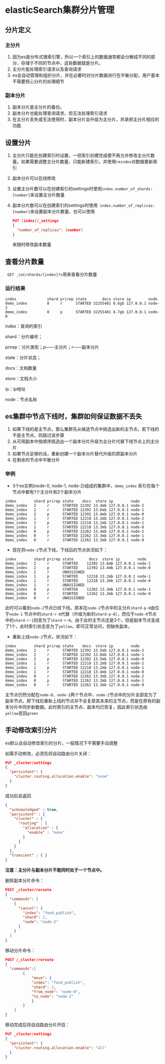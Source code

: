 # elasticSearch集群分片管理

## 分片定义

### 主分片

1. 因为es是分布式搜索引擎，所以一个索引上的数据通常都会分解成不同的部分，存储于不同的节点中，这些数据就是分片。
2. 主分片能处理索引请求以及查询请求
3. es会自动管理和组织分片，并在必要时对分片数据进行在平衡分配，用户基本不需要担心分片的处理细节

### 副本分片

1. 副本分片是主分片的备份。
2. 副本分片也能处理查询请求，但无法处理索引请求
3. 在主分片丢失或无法使用时，副本分片会升级为主分片，并承担主分片相应的功能

## 设置分片

1. 主分片只能在创建索引时设置，一但索引创建完成便不再允许修改主分片数量。如果需要调整主分片数量，只能新建索引，并使用`reindex`对数据重新索引

2. 副本分片可以在线修改

3. 设置主分片数可以在创建索引的settings时使用` index.number_of_shards: [number] `来设置主分片数量

4. 副本分片数可以在创建索引的settings时使用` index.number_of_replicas: [number]`来设置副本分片数量，也可以使用

   ``` json
   PUT [index]/_settings
   {
     "number_of_replicas": [number]
   }
   ```

   来随时修改副本数量

## 查看分片数量

` GET _cat/shards/[index]?v`用来查看分片数量

### 运行结果

``` 
index              shard prirep state       docs store ip        node
demo_index         0     r      STARTED 32255401 8.6gb 127.0.0.1 node-2
demo_index         0     p      STARTED 32255401 8.7gb 127.0.0.1 node-0

```

index：查询的索引

shard：分片编号；

prirep：分片类型；p——主分片；r——副本分片

state：分片状态；

docs：文档数量

store：文档大小

ip：ip地址

node：节点名称

## es集群中节点下线时，集群如何保证数据不丢失

1. 如果下线的是主节点，那么集群先从候选节点中挑选出新的主节点，若下线的不是主节点，则跳过该步骤
2. 从可用副本中按顺序挑选出一个副本分片升级为主分片代替下线节点上的主分片
3. 如果节点足够的话，重新创建一个副本分片替代升级的原副本分片
4. 在剩余的节点中平衡分片

### 举例

* 3个es实例(node-0, node-1, node-2)组成的集群中，`demo_index` 索引在每个节点中都有1个主分片和2个副本分片

``` 
index        shard prirep state    docs  store ip        node
demo_index   2     r      STARTED 12392 13.4mb 127.0.0.1 node-2
demo_index   2     r      STARTED 12392 13.6mb 127.0.0.1 node-1
demo_index   2     p      STARTED 12392 13.4mb 127.0.0.1 node-0
demo_index   1     r      STARTED 12218 13.2mb 127.0.0.1 node-2
demo_index   1     p      STARTED 12218 13.2mb 127.0.0.1 node-1
demo_index   1     r      STARTED 12218 13.3mb 127.0.0.1 node-0
demo_index   0     p      STARTED 12262 13.4mb 127.0.0.1 node-2
demo_index   0     r      STARTED 12262 13.3mb 127.0.0.1 node-1
demo_index   0     r      STARTED 12262 13.3mb 127.0.0.1 node-0

```

* 现在将`node-2`节点下线，下线后的节点状况如下：

``` 
index        shard prirep state       docs  store ip        node
demo_index   2     r      STARTED    12392 13.6mb 127.0.0.1 node-1
demo_index   2     p      STARTED    12392 13.4mb 127.0.0.1 node-0
demo_index   2     r      UNASSIGNED                        
demo_index   1     p      STARTED    12218 13.2mb 127.0.0.1 node-1
demo_index   1     r      STARTED    12218 13.3mb 127.0.0.1 node-0
demo_index   1     r      UNASSIGNED                        
demo_index   0     p      STARTED    12262 13.3mb 127.0.0.1 node-1
demo_index   0     r      STARTED    12262 13.3mb 127.0.0.1 node-0
demo_index   0     r      UNASSIGNED                        

```

​	此时可以看到`node-2`节点已经下线，原本在` node-2 `节点中的主分片`shard-p-0`由位于`node-1` 节点中的`shard-r-0`代替（升级为新的`shard-p-0`），而位于`node-0`节点中的`shard-r-1`则变为了`shard-r-0`。由于此时主节点还是3个，但是副本节点变成了1个，此时索引状态变为了`yellow`，即可正常访问，但缺失副本。

* 重新上线`node-2`节点，状况如下：

``` 
index        shard prirep state    docs  store ip        node
demo_index   2     r      STARTED 12392 13.5mb 127.0.0.1 node-2
demo_index   2     r      STARTED 12392 13.6mb 127.0.0.1 node-1
demo_index   2     p      STARTED 12392 13.5mb 127.0.0.1 node-0
demo_index   1     r      STARTED 12218 13.2mb 127.0.0.1 node-2
demo_index   1     p      STARTED 12218 13.2mb 127.0.0.1 node-1
demo_index   1     r      STARTED 12218 13.4mb 127.0.0.1 node-0
demo_index   0     r      STARTED 12262 13.3mb 127.0.0.1 node-2
demo_index   0     p      STARTED 12262 13.3mb 127.0.0.1 node-1
demo_index   0     r      STARTED 12262 13.3mb 127.0.0.1 node-0

```

主节点仍然分配在`node-0`、`node-1`两个节点中，`node-2`节点中的分片全部变为了副本节点。即下线后重新上线的节点并不会复原其本来的主节点，而是在原有的副本分片中同步新数据。此时索引的主节点、副本均已恢复，因此索引状态由`yellow`变回`green`

## 手动修改索引分片

es默认会自动修改索引的分片，一般情况下不需要手动调整

如需手动修改，必须先将自动路由分片关闭：

``` json
PUT _cluster/settings 
{ 
  "persistent": { 
    "cluster.routing.allocation.enable": "none"
  }
}
```

成功后会返回

```json
{
  "acknowledged" : true,
  "persistent" : {
    "cluster" : {
      "routing" : {
        "allocation" : {
          "enable" : "none"
        }
      }
    }
  },
  "transient" : { }
}
```

**注意：主分片与副本分片不能同时处于一个节点中。**

删除副本分片命令：

```json
POST _cluster/reroute
{
  "commands": [
    {
      "cancel": {
        "index": "fond_publish",
        "shard": 2,
        "node": "node-2"
      }
    }
  ]
}
```

移动分片命令：

```json
POST /_cluster/reroute
{
  "commands":[
		{
			"move": {
			"index": "fond_publish",
			"shard": 2,
			"from_node": "node-0",
			"to_node": "node-2"
			}
		}
	]
}
```

移动完成后将自动路由分片开启：

```json
PUT _cluster/settings 
{ 
  "persistent": { 
    "cluster.routing.allocation.enable": "all"
  }
}
```


